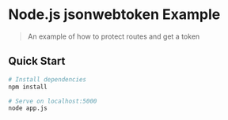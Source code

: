 # Node.js jsonwebtoken Example

> An example of how to protect routes and get a token

## Quick Start

``` bash
# Install dependencies
npm install

# Serve on localhost:5000
node app.js
```
